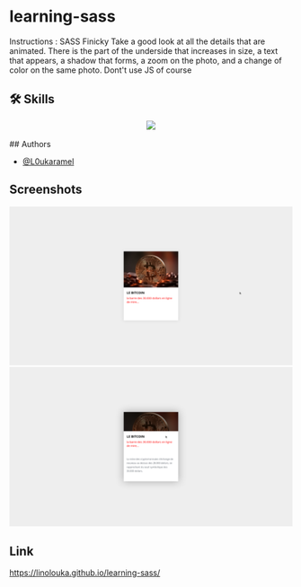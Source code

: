 # learning-sass

Instructions :
SASS
Finicky Take a good look at all the details that are animated. There is the part of the underside that increases in size, a text that appears, a shadow that forms, a zoom on the photo, and a change of color on the same photo.
Dont't use JS of course
## 🛠 Skills
<p align="center">
  <a href="https://skillicons.dev">
    <img src="https://skillicons.dev/icons?i=html,css,sass" />
  </a>
</p>
## Authors

- [@L0ukaramel](https://github.com/LinoLouka)


## Screenshots

![My image](https://github.com/LinoLouka/learning-sass/blob/main/asset/capture1.png)
![My image](https://github.com/LinoLouka/learning-sass/blob/main/asset/capture2.png)

## Link

https://linolouka.github.io/learning-sass/
